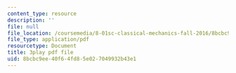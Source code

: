 ```yaml
---
content_type: resource
description: ''
file: null
file_location: /coursemedia/8-01sc-classical-mechanics-fall-2016/8bcbc9ee40f64fd85e027049932b43e1_7x62TdS0Nn0.pdf
file_type: application/pdf
resourcetype: Document
title: 3play pdf file
uid: 8bcbc9ee-40f6-4fd8-5e02-7049932b43e1
---
```

